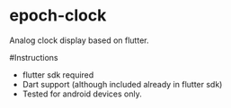 # epoch-clock
Analog clock display based on flutter.

#Instructions
- flutter sdk required
- Dart support (although included already in flutter sdk)
- Tested for android devices only.

